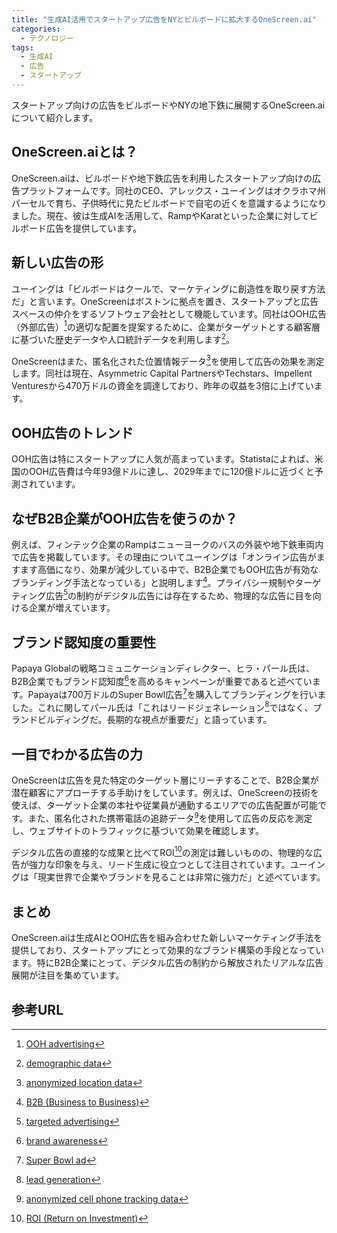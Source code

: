 ```yaml
---
title: "生成AI活用でスタートアップ広告をNYとビルボードに拡大するOneScreen.ai"
categories:
  - テクノロジー
tags:
  - 生成AI
  - 広告
  - スタートアップ
---
```

スタートアップ向けの広告をビルボードやNYの地下鉄に展開するOneScreen.aiについて紹介します。

## OneScreen.aiとは？

OneScreen.aiは、ビルボードや地下鉄広告を利用したスタートアップ向けの広告プラットフォームです。同社のCEO、アレックス・ユーイングはオクラホマ州パーセルで育ち、子供時代に見たビルボードで自宅の近くを意識するようになりました。現在、彼は生成AIを活用して、RampやKaratといった企業に対してビルボード広告を提供しています。

## 新しい広告の形

ユーイングは「ビルボードはクールで、マーケティングに創造性を取り戻す方法だ」と言います。OneScreenはボストンに拠点を置き、スタートアップと広告スペースの仲介をするソフトウェア会社として機能しています。同社はOOH広告（外部広告）[^1]の適切な配置を提案するために、企業がターゲットとする顧客層に基づいた歴史データや人口統計データを利用します[^2]。

OneScreenはまた、匿名化された位置情報データ[^3]を使用して広告の効果を測定します。同社は現在、Asymmetric Capital PartnersやTechstars、Impellent Venturesから470万ドルの資金を調達しており、昨年の収益を3倍に上げています。

## OOH広告のトレンド

OOH広告は特にスタートアップに人気が高まっています。Statistaによれば、米国のOOH広告費は今年93億ドルに達し、2029年までに120億ドルに近づくと予測されています。

## なぜB2B企業がOOH広告を使うのか？

例えば、フィンテック企業のRampはニューヨークのバスの外装や地下鉄車両内で広告を掲載しています。その理由についてユーイングは「オンライン広告がますます高価になり、効果が減少している中で、B2B企業でもOOH広告が有効なブランディング手法となっている」と説明します[^6]。プライバシー規制やターゲティング広告[^5]の制約がデジタル広告には存在するため、物理的な広告に目を向ける企業が増えています。

## ブランド認知度の重要性

Papaya Globalの戦略コミュニケーションディレクター、ヒラ・パール氏は、B2B企業でもブランド認知度[^10]を高めるキャンペーンが重要であると述べています。Papayaは700万ドルのSuper Bowl広告[^11]を購入してブランディングを行いました。これに関してパール氏は「これはリードジェネレーション[^13]ではなく、ブランドビルディングだ。長期的な視点が重要だ」と語っています。

## 一目でわかる広告の力

OneScreenは広告を見た特定のターゲット層にリーチすることで、B2B企業が潜在顧客にアプローチする手助けをしています。例えば、OneScreenの技術を使えば、ターゲット企業の本社や従業員が通勤するエリアでの広告配置が可能です。また、匿名化された携帯電話の追跡データ[^12]を使用して広告の反応を測定し、ウェブサイトのトラフィックに基づいて効果を確認します。

デジタル広告の直接的な成果と比べてROI[^4]の測定は難しいものの、物理的な広告が強力な印象を与え、リード生成に役立つとして注目されています。ユーイングは「現実世界で企業やブランドを見ることは非常に強力だ」と述べています。

## まとめ

OneScreen.aiは生成AIとOOH広告を組み合わせた新しいマーケティング手法を提供しており、スタートアップにとって効果的なブランド構築の手段となっています。特にB2B企業にとって、デジタル広告の制約から解放されたリアルな広告展開が注目を集めています。

## 参考URL
[^1]: [OOH advertising](https://en.wikipedia.org/wiki/Out-of-home_advertising)
[^2]: [demographic data](https://www.macromill.com/service/words/demographic-data/#:~:text=%E3%83%87%E3%83%A2%E3%82%B0%E3%83%A9%E3%83%95%E3%82%A3%E3%83%83%E3%82%AF%E3%83%87%E3%83%BC%E3%82%BF%E3%81%A8%E3%81%AF%E3%80%81%E5%B9%B4%E9%BD%A2%E3%80%81%E6%80%A7%E5%88%A5%E3%80%81%E5%B1%85%E4%BD%8F%E5%9C%B0,%E7%9A%84%E3%81%AA%E3%83%87%E3%83%BC%E3%82%BF%E3%81%AE%E3%81%93%E3%81%A8%E3%80%82)
[^3]: [anonymized location data](https://www.gradiant.org/en/blog/location-data-anonymous/)
[^4]: [ROI (Return on Investment)](https://www.nec-solutioninnovators.co.jp/sp/contents/column/20221216_roi.html#:~:text=ROI%E3%81%A8%E3%81%AF%E3%80%8CReturn%20On,%E3%81%A8%E3%81%97%E3%81%A6%E9%87%8D%E5%AE%9D%E3%81%95%E3%82%8C%E3%81%A6%E3%81%84%E3%81%BE%E3%81%99%E3%80%82)
[^5]: [targeted advertising](https://e-words.jp/w/%E3%82%BF%E3%83%BC%E3%82%B2%E3%83%86%E3%82%A3%E3%83%B3%E3%82%B0%E5%BA%83%E5%91%8A.html#:~:text=%E3%82%BF%E3%83%BC%E3%82%B2%E3%83%86%E3%82%A3%E3%83%B3%E3%82%B0%E5%BA%83%E5%91%8A%EF%BC%88targeted%20advertising%EF%BC%89%E3%81%A8,%E3%81%AE%E3%82%88%E3%81%86%E3%81%AB%E5%91%BC%E7%A7%B0%E3%81%99%E3%82%8B%E3%80%82)
[^6]: [B2B (Business to Business)](https://www.synergy-marketing.co.jp/glossary/b2b/#:~:text=B2B%20(B%20to%20B)%E3%81%A8,%E4%BC%81%E6%A5%AD%E9%96%93%E5%8F%96%E5%BC%95%E3%81%AE%E3%81%93%E3%81%A8%E3%80%82)
[^10]: [brand awareness](https://www.commons-cp.co.jp/glossary/brand_awareness/#:~:text=%E3%83%96%E3%83%A9%E3%83%B3%E3%83%89%E8%AA%8D%E7%9F%A5%E3%81%A8%E3%81%AF%E3%80%81%E3%80%8C%E6%B6%88%E8%B2%BB,%E3%81%99%E3%82%8B%E3%81%93%E3%81%A8%E3%81%8C%E3%81%A7%E3%81%8D%E3%81%BE%E3%81%99%E3%80%82)
[^11]: [Super Bowl ad](https://www.superbowl-ads.com/)
[^12]: [anonymized cell phone tracking data](https://storymaps.arcgis.com/stories/5e9529bc5cf645a083e5db20740f2f2c)
[^13]: [lead generation](https://www.synergy-marketing.co.jp/glossary/lead-generation/#:~:text=%E3%83%AA%E3%83%BC%E3%83%89%E3%82%B8%E3%82%A7%E3%83%8D%E3%83%AC%E3%83%BC%E3%82%B7%E3%83%A7%E3%83%B3%E3%81%A8%E3%81%AF%E3%80%81%E8%A6%8B%E8%BE%BC%E3%81%BF,%E7%8D%B2%E5%BE%97%E3%81%99%E3%82%8B%E3%81%93%E3%81%A8%E3%81%8C%E5%A4%9A%E3%81%84%E3%80%82)
